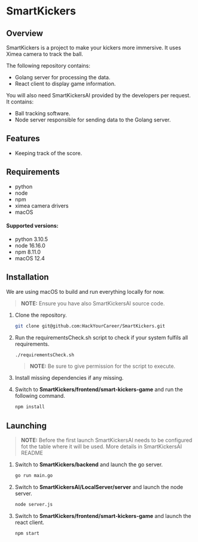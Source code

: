# SmartKickers

## Overview

SmartKickers is a project to make your kickers more immersive. It uses Ximea camera to track the ball. 

The following repository contains: 
* Golang server for processing the data.
* React client to display game information.

You will also need SmartKickersAI provided by the developers per request. It contains:
* Ball tracking software.
* Node server responsible for sending data to the Golang server.

## Features

* Keeping track of the score.

## Requirements

* python
* node
* npm
* ximea camera drivers
* macOS

#### Supported versions:

* python 3.10.5
* node 16.16.0
* npm 8.11.0
* macOS 12.4

## Installation

We are using macOS to build and run everything locally for now.

> **NOTE:** Ensure you have also SmartKickersAI source code.

1. Clone the repository.

    ```bash 
    git clone git@github.com:HackYourCareer/SmartKickers.git
    ```

2. Run the requirementsCheck.sh script to check if your system fulfils all requirements.

    ```bash 
    ./requirementsCheck.sh
    ```

    > **NOTE:** Be sure to give permission for the script to execute.

3. Install missing dependencies if any missing.

4. Switch to **SmartKickers/frontend/smart-kickers-game** and run the following command.

    ```bash 
    npm install
    ```

## Launching

> **NOTE:** Before the first launch SmartKickersAI needs to be configured fot the table where it will be used. More details in SmartKickersAI README

1. Switch to **SmartKickers/backend** and launch the go server.

    ```bash 
    go run main.go
    ```

2. Switch to **SmartKickersAI/LocalServer/server** and launch the node server.

    ```bash 
    node server.js
    ```

3. Switch to **SmartKickers/frontend/smart-kickers-game** and launch the react client.

    ```bash 
    npm start
    ```